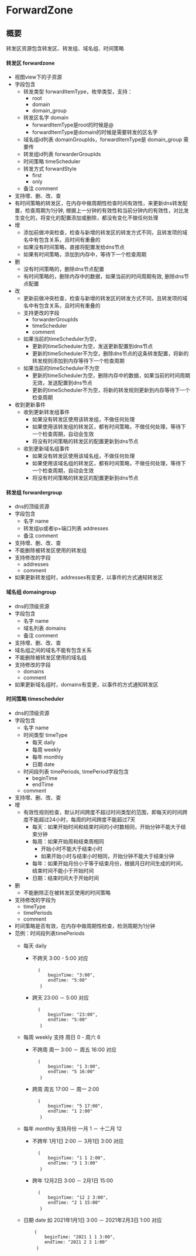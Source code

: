 # ForwardZone

## 概要
转发区资源包含转发区、转发组、域名组、时间策略

#### 转发区 forwardzone
* 视图view下的子资源
* 字段包含
  * 转发类型 forwardItemType，枚举类型，支持：
    * root
    * domain
    * domain_group
  * 转发区名字 domain
    *  forwardItemType是root的时候是@
    *  forwardItemType是domain的时候是需要转发的区名字
  * 域名组id列表 domainGroupIds，forwardItemType是 domain_group 需要传
  * 转发组id列表 forwarderGroupIds
  * 时间策略 timeScheduler
  * 转发方式 forwardStyle
    * first
    * only
  * 备注 comment
* 支持增、删、改、查
* 有时间策略的转发区，在内存中做周期性检查时间有效性，来更新dns转发配置，检查周期为1分钟, 根据上一分钟的有效性和当前分钟内的有效性，对比发生变化的，将变化的配置添加或删除，都没有变化不做任何处理
* 增
  * 添加前做冲突检查，检查与新增的转发区的转发方式不同，且转发项的域名中有包含关系，且时间有重叠的
  * 如果没有时间策略，直接将配置发给dns节点
  * 如果有时间策略，添加到内存中，等待下一个检查周期
* 删
  * 没有时间策略的，删除dns节点配置
  * 有时间策略的，删除内存中的数据，如果当前的时间周期有效, 删除dns节点配置
* 改
  * 更新前做冲突检查，检查与新增的转发区的转发方式不同，且转发项的域名中有包含关系，且时间有重叠的
  * 支持更改的字段
    * forwarderGroupIds
    * timeScheduler
    * comment
  * 如果当前的timeScheduler为空，
    * 更新的timeScheduler为空，发送更新配置到dns节点
    * 更新的timeScheduler不为空，删除dns节点的这条转发配置，将新的转发规则添加到内存等待下一个检查周期
  * 如果当前的timeScheduler不为空
    * 更新的timeScheduler为空，删除内存中的数据，如果当前的时间周期无效，发送配置到dns节点
    * 更新的timeScheduler不为空，将新的转发规则更新到内存等待下一个检查周期
* 收到更新事件
  * 收到更新转发组事件
    * 如果没有转发区使用该转发组，不做任何处理
    * 如果使用该转发组的转发区，都有时间策略，不做任何处理，等待下一个检查周期，自动会生效
    * 将没有时间策略的转发区的配置更新到dns节点
  * 收到更新域名组事件
    * 如果没有转发区使用该域名组，不做任何处理
    * 如果使用该域名组的转发区，都有时间策略，不做任何处理，等待下一个检查周期，自动会生效
    * 将没有时间策略的转发区的配置更新到dns节点

#### 转发组 forwardergroup
* dns的顶级资源
* 字段包含
  * 名字 name
  * 转发组ip或者ip+端口列表 addresses
  * 备注 comment
* 支持增、删、改、查
* 不能删除被转发区使用的转发组
* 支持修改的字段
  * addresses 
  * comment
* 如果更新转发组时，addresses有变更，以事件的方式通知转发区

#### 域名组 domaingroup
* dns的顶级资源
* 字段包含
  * 名字 name
  * 域名列表 domains
  * 备注 comment
* 支持增、删、改、查
* 域名组之间的域名不能有包含关系
* 不能删除被转发区使用的域名组
* 支持修改的字段
  * domains
  * comment
* 如果更新域名组时，domains有变更，以事件的方式通知转发区

#### 时间策略 timescheduler
* dns的顶级资源
* 字段包含
  * 名字 name
  * 时间类型 timeType
    * 每天 daily
    * 每周 weekly
    * 每年 monthly
    * 日期 date
  * 时间段列表 timePeriods, timePeriod字段包含
    * beginTime
    * endTime
  * comment
* 支持增、删、改、查
* 增
  * 有效性规则检查，默认时间跨度不超过时间类型的范围，即每天的时间跨度不能超过24小时，每周的时间跨度不能超过7天
    * 每天：如果开始时间和结束时间的小时数相同，开始分钟不能大于结束分钟
    * 每周：如果开始周和结束周相同
      * 开始小时不能大于结束小时
      * 如果开始小时与结束小时相同，开始分钟不能大于结束分钟
    * 每年：如果开始月份小于等于结束月份，根据月日时间生成的时间，结束时间不能小于开始时间
    * 日期：结束时间大于开始时间
* 删
  * 不能删除正在被转发区使用的时间策略
* 支持修改的字段为
  * timeType
  * timePeriods
  * comment
* 时间策略是否有效，在内存中做周期性检查，检测周期为1分钟
* 范例：时间段列表timePeriods
  * 每天 daily  
    * 不跨天 3:00 - 5:00 对应 
    
			｛
				beginTime: "3:00",
				endTime: "5:00"
			 ｝
	* 跨天 23:00 － 5:00 对应
	    
			｛
				beginTime: "23:00",
				endTime: "5:00"
			 ｝
  * 每周 weekly 支持 周日 0 - 周六 6
    * 不跨周 周一 3:00 － 周五 16:00 对应
       
			｛
				beginTime: "1 3:00",
				endTime: "5 16:00"
			 ｝
  
	* 跨周 周五 17:00 － 周一 2:00
	    
			｛
				beginTime: "5 17:00",
				endTime: "1 2:00"
			 ｝		
  * 每年 monthly 支持月份 一月 1 － 十二月 12
    * 不跨年 1月1日 2:00 － 3月1日 3:00 对应
        
			｛
				beginTime: "1 1 2:00",
				endTime: "3 1 3:00"
			 ｝
    * 跨年 12月2日 3:00 － 2月1日 15:00
        
			｛
				beginTime: "12 2 3:00",
				endTime: "2 1 15:00"
			 ｝
  * 日期 date 如 2021年1月1日 3:00 － 2021年2月3日 1:00 对应 
    
			｛
				beginTime: "2021 1 1 3:00",
				endTime: "2021 2 3 1:00"
			 ｝  
